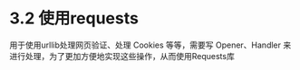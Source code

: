 # 3.2 使用requests

用于使用urllib处理网页验证、处理 Cookies 等等，需要写 Opener、Handler 来进行处理，为了更加方便地实现这些操作，从而使用Requests库

